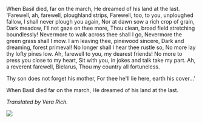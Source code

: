  
When Basil died, far on the march, He dreamed of his land at the last. 'Farewell, ah, farewell, ploughland strips, Farewell, too, to you, unploughed fallow, I shall never plough you again, Nor at dawn sow a rich crop of grain, Dark meadow, I'll not gaze on thee more, Thou clean, broad field stretching boundlessly! Nevermore to walk across thee shall I go, Nevermore the green grass shall I mow. I am leaving thee, pinewood sincere, Dark and dreaming, forest primeval! No longer shall I hear thee rustle so, No more lay thy lofty pines low. Ah, farewell to you, my dearest friends! No more to press you close to my heart, Sit with you, in jokes and talk take my part. Ah, a reverent farewell, Bielarus, Thou my country all fortuneless.

Thy son does not forget his mother, For thee he'll lie here, earth his cover...'

When Basil died far on the march, He dreamed of his land at the last.

_Translated by Vera Rich._

![](2022-%D0%9C%D1%96%D0%BD%D1%81%D0%BA-%D0%BB%D1%83%D1%87%D0%BD%D0%B0%D1%81%D1%86%D1%8C-%D0%BC%D1%96%D0%BA%D0%BE%D0%BB%D0%B0-%D0%BC%D1%8F%D1%82%D0%BB%D1%96%D1%86%D0%BA%D1%96_html_4d6249849f83e7c0.jpg)

  
  
